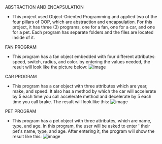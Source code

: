 ABSTRACTION AND ENCAPSULATION

- This project used Object-Oriented Programming and applied two of the four pillars of OOP, which are abstraction and encapsulation.
For this project, it has three (3) programs, one for a fan, one for a car, and one for a pet. Each program has separate folders and the files are located inside of it.

FAN PROGRAM
- This program has a fan object embedded with four different attributes: speed, switch, radius, and color. by entering the values needed, the result will look like the picture below:
![image](https://github.com/pochita0109/Abstraction_and_Encapsulation/assets/129735606/af306b8e-9ff6-403d-a2bf-cbdf2ddeda8e)

CAR PROGRAM
- This program has a car object with three attributes which are year, make, and speed. It also has a method by which the car will accelerate by 5 each time you call accelerate method and decelerate by 5 each time you call brake. The result will look like this:
![image](https://github.com/pochita0109/Abstraction_and_Encapsulation/assets/129735606/01f82281-2c65-427c-a112-9bdd691c0380)

PET PROGRAM
- This program has a pet object with three attributes, which are name, type, and age. In this program, the user will be asked to enter '
their pet's name, type, and age. After entering it, the program will show the result like this:
![image](https://github.com/pochita0109/Abstraction_and_Encapsulation/assets/129735606/1c27cc8d-c2f7-4791-bdfc-9d29ecac5589)

